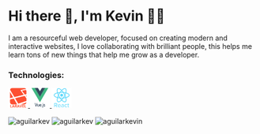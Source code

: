 # Hi there 👋, I'm Kevin 👨‍💻 
<p >I am a resourceful web developer, focused on creating modern and interactive websites, I love collaborating with brilliant people, this helps me learn tons of new things that help me grow as a developer.</p>

<h3 align="left">Technologies:</h3>
<p align="left"> 
<a href="https://laravel.com/" target="_blank"> <img src="https://raw.githubusercontent.com/devicons/devicon/master/icons/laravel/laravel-plain-wordmark.svg" alt="laravel" width="40" height="40"/> </a> </a> <a href="https://vuejs.org/" target="_blank"> <img src="https://raw.githubusercontent.com/devicons/devicon/master/icons/vuejs/vuejs-original-wordmark.svg" alt="vuejs" width="40" height="40"/> </a> <a href="https://reactjs.org/" target="_blank"> <img src="https://raw.githubusercontent.com/devicons/devicon/master/icons/react/react-original-wordmark.svg" alt="react" width="40" height="40"/> </a>
</p>


<img align="center" src="https://github-readme-stats.vercel.app/api?username=aguilarkevin&show_icons=true&locale=en&theme=dark" alt="aguilarkev" />

<img align="center" src="https://github-readme-streak-stats.herokuapp.com/?user=aguilarkevin&theme=dark" alt="aguilarkev" />

<img align="center" src="https://github-readme-stats.vercel.app/api/top-langs?username=aguilarkevin&show_icons=true&locale=en&layout=compact&theme=dark" alt="aguilarkevin" />
